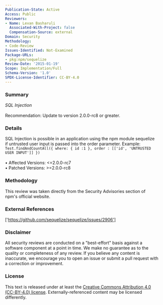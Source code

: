 ```yaml
---
Publication-State: Active
Access: Public
Reviewers:
- Name: Levan Basharuli
  Associated-With-Project: false
  Compensation-Source: external
Domain: Security
Methodology:
- Code-Review
Issues-Identified: Not-Examined
Package-URLs:
- pkg:npm/sequelize
Review-Date: '2015-01-19'
Scope: Implementation/Full
Schema-Version: '1.0'
SPDX-License-Identifier: CC-BY-4.0
---
```

### Summary
*SQL Injection*<br><br>Recommendation: Update to version 2.0.0-rc8 or greater.
### Details
SQL Injection is possible in an application using the npm module sequelize if untrusted user input is passed into the order parameter.   Example: ``` Test.findAndCountAll({ where: { id :1 }, order : [['id', 'UNTRUSTED USER INPUT']] }) ```
<br><br>• Affected Versions: <=2.0.0-rc7
<br>• Patched Versions: >=2.0.0-rc8
### Methodology
This review was taken directly from the Security Advisories section of npm's official website.
### External References
['https://github.com/sequelize/sequelize/issues/2906']
### Disclaimer
All security reviews are conducted on a "best-effort" basis against a software component at a point in time. We make no guarantee as to the quality or completeness of any review. If you believe any content is inaccurate, we encourage you to open an issue or submit a pull request with a correction or improvement.
### License
This text is released under at least the [Creative Commons Attribution 4.0 (CC-BY-4.0) license](https://creativecommons.org/licenses/by/4.0/legalcode.txt). Externally-referenced content may be licensed differently.
